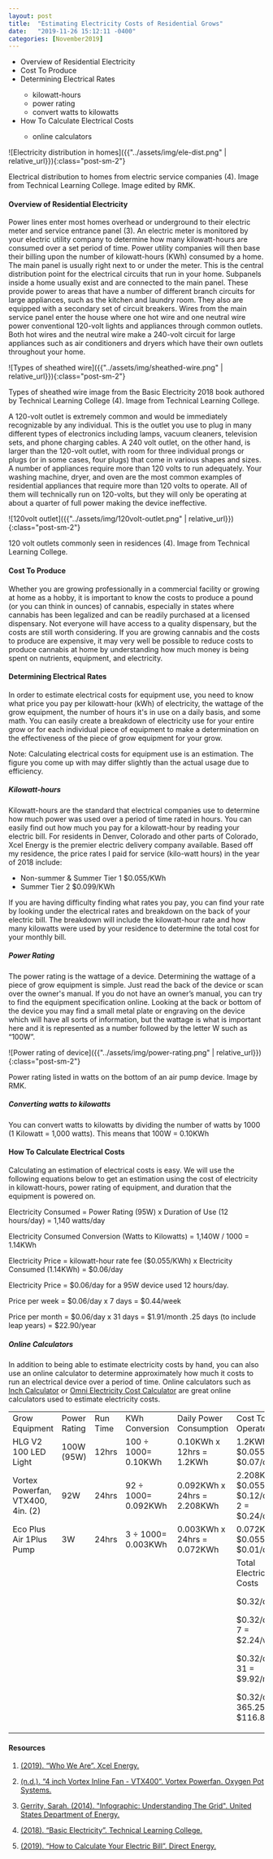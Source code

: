 ```yaml
---
layout: post
title:  "Estimating Electricity Costs of Residential Grows"
date:   "2019-11-26 15:12:11 -0400"
categories: [November2019]
---
```



<ul>
  <li>Overview of Residential Electricity</li>
  <li>Cost To Produce</li> 
  <li>Determining Electrical Rates</li>
    <ul>
        <li>kilowatt-hours</li>
        <li>power rating</li>
        <li>convert watts to kilowatts</li>
    </ul>
  <li>How To Calculate Electrical Costs</li>
    <ul>
        <li>online calculators</li>
    </ul>
</ul>


![Electricity distribution in homes]({{"../assets/img/ele-dist.png" | relative_url}}){:class="post-sm-2"}
<div class="text-center blog-caption">
Electrical distribution to homes from electric service companies (4). Image from Technical Learning College.  Image edited by RMK.
</div>

#### Overview of Residential Electricity 
Power lines enter most homes overhead or underground to their electric meter and service entrance panel (3). An electric meter is monitored by your electric utility company to determine how many kilowatt-hours are consumed over a set period of time. Power utility companies will then base their billing upon the number of kilowatt-hours (KWh) consumed by a home. The main panel is usually right next to or under the meter. This is the central distribution point for the electrical circuits that run in your home. Subpanels inside a home usually exist and are connected to the main panel. These provide power to areas that have a number of different branch circuits for large appliances, such as the kitchen and laundry room. They also are equipped with a secondary set of circuit breakers. Wires from the main service panel enter the house where one hot wire and one neutral wire power conventional 120-volt lights and appliances through common outlets. Both hot wires and the neutral wire make a 240-volt circuit for large appliances such as air conditioners and dryers which have their own outlets throughout your home. 
 
![Types of sheathed wire]({{"../assets/img/sheathed-wire.png" | relative_url}}){:class="post-sm-2"}
<div class="text-center blog-caption">
Types of sheathed wire image from the Basic Electricity 2018 book authored by Technical Learning College (4). Image from Technical Learning College.
</div>

A 120-volt outlet is extremely common and would be immediately recognizable by any individual. This is the outlet you use to plug in many different types of electronics including lamps, vacuum cleaners, television sets, and phone charging cables. A 240 volt outlet, on the other hand, is larger than the 120-volt outlet, with room for three individual prongs or plugs (or in some cases, four plugs) that come in various shapes and sizes. A number of appliances require more than 120 volts to run adequately. Your washing machine, dryer, and oven are the most common examples of residential appliances that require more than 120 volts to operate. All of them will technically run on 120-volts, but they will only be operating at about a quarter of full power making the device ineffective.  

![120volt outlet]({{"../assets/img/120volt-outlet.png" | relative_url}}){:class="post-sm-2"}
<div class="text-center blog-caption">
120 volt outlets commonly seen in residences (4). Image from Technical Learning College. 
</div>

#### Cost To Produce
Whether you are growing professionally in a commercial facility or growing at home as a hobby, it is important to know the costs to produce a pound (or you can think in ounces) of cannabis, especially in states where cannabis has been legalized and can be readily purchased at a licensed dispensary. Not everyone will have access to a quality dispensary, but the costs are still worth considering. If you are growing cannabis and the costs to produce are expensive, it may very well be possible to reduce costs to produce cannabis at home by understanding how much money is being spent on nutrients, equipment, and electricity.


#### Determining Electrical Rates 
In order to estimate electrical costs for equipment use, you need to know what price you pay per kilowatt-hour (kWh) of electricity, the wattage of the grow equipment, the number of hours it's in use on a daily basis, and some math. You can easily create a breakdown of electricity use for your entire grow or for each individual piece of equipment to make a determination on the effectiveness of the piece of grow equipment for your grow. 

<div class="text-center blog-quote">
Note: Calculating electrical costs for equipment use is an estimation. The figure you come up with may differ slightly than the actual usage due to efficiency. 
</div>

##### Kilowatt-hours
Kilowatt-hours are the standard that electrical companies use to determine how much power was used over a period of time rated in hours. You can easily find out how much you pay for a kilowatt-hour by reading your electric bill. For residents in Denver, Colorado and other parts of Colorado, Xcel Energy is the premier electric delivery company available. Based off my residence, the price rates I paid for service (kilo-watt hours) in the year of 2018 include:

* Non-summer & Summer Tier 1 $0.055/KWh
* Summer Tier 2 $0.099/KWh

If you are having difficulty finding what rates you pay, you can find your rate by looking under the electrical rates and breakdown on the back of your electric bill. The breakdown will include the kilowatt-hour rate and how many kilowatts were used by your residence to determine the total cost for your monthly bill. 

##### Power Rating
The power rating is the wattage of a device. Determining the wattage of a piece of grow equipment is simple. Just read the back of the device or scan over the owner's manual. If you do not have an owner’s manual, you can try to find the equipment specification online. Looking at the back or bottom of the device you may find a small metal plate or engraving on the device which will have all sorts of information, but the wattage is what is important here and it is represented as a number followed by the letter W such as “100W”. 

![Power rating of device]({{"../assets/img/power-rating.png" | relative_url}}){:class="post-sm-2"}
<div class="text-center blog-caption">
Power rating listed in watts on the bottom of an air pump device. Image by RMK.
</div>

##### Converting watts to kilowatts
You can convert watts to kilowatts by dividing the number of watts by 1000 (1 Kilowatt = 1,000 watts). This means that 100W = 0.10KWh

#### How To Calculate Electrical Costs
Calculating an estimation of electrical costs is easy. We will use the following equations below to get an estimation using the cost of electricity in kilowatt-hours, power rating of equipment, and duration that the equipment is powered on. 

Electricity Consumed = Power Rating (95W) x Duration of Use (12 hours/day) = 1,140 watts/day 

Electricity Consumed Conversion (Watts to Kilowatts) = 1,140W / 1000 = 1.14KWh

Electricity Price = kilowatt-hour rate fee ($0.055/KWh) x Electricity Consumed (1.14KWh) = $0.06/day

Electricity Price = $0.06/day for a 95W device used 12 hours/day. 

Price per week = $0.06/day x 7 days = $0.44/week

Price per month = $0.06/day x 31 days = $1.91/month
.25 days (to include leap years) = $22.90/year

##### Online Calculators
In addition to being able to estimate electricity costs by hand, you can also use an online calculator to determine approximately how much it costs to run an electrical device over a period of time. Online calculators such as [Inch Calculator](https://www.inchcalculator.com/electricity-cost-calculator/#idx_step_two_calculate_the_electricity_cost) or [Omni Electricity Cost Calculator](https://www.omnicalculator.com/everyday-life/electricity-cost) are great online calculators used to estimate electricity costs. 

<table>
    <tr>
        <td>Grow Equipment</td>
        <td>Power Rating</td>
        <td>Run Time</td>
        <td>KWh Conversion</td>
        <td>Daily Power Consumption</td>
        <td>Cost To Operate</td>
    </tr>
    <tr>
        <td>HLG V2 100 LED Light</td>
        <td>100W &#40;95W&#41;</td>
        <td>12hrs</td>
        <td>100 ÷ 1000= 0.10KWh</td>
        <td>0.10KWh x 12hrs = 1.2KWh</td>
        <td>1.2KWh x $0.055 = $0.07/day</td>
    </tr>
    <tr>
        <td>Vortex Powerfan, VTX400, 4in. &#40;2&#41;</td>
        <td>92W</td>
        <td>24hrs</td>
        <td>92 ÷ 1000= 0.092KWh</td>
        <td>0.092KWh x 24hrs = 2.208KWh</td>
        <td>2.208KWh x $0.055 = $0.12/day x 2 = $0.24/day</td>
    </tr>
    <tr>
        <td>Eco Plus Air 1Plus Pump</td>
        <td>3W</td>
        <td>24hrs</td>
        <td>3 ÷ 1000= 0.003KWh</td>
        <td>0.003KWh x 24hrs = 0.072KWh</td>
        <td>0.072KWh x $0.055 = $0.01/day</td>
    </tr>
    <tr>
        <td></td>
        <td></td>
        <td></td>
        <td></td>
        <td></td>
        <td>
Total Electrical Costs 

$0.32/day

$0.32/day x 7 = $2.24/week

$0.32/day x 31 = $9.92/month

$0.32/day x 365.25 = $116.88/year
</td>
    </tr>
</table>


#### Resources
1. <a href="https://www.xcelenergy.com/company/corporate_responsibility_report/who_we_are">(2019). “Who We Are”. Xcel Energy.
</a>

2. <a href="http://www.oxygenpotsystems.com/shop/uncategorized/vortex-4-inch-powerfan-172-cfm/">(n.d.). “4 inch Vortex Inline Fan - VTX400”. Vortex Powerfan. Oxygen Pot Systems.
</a>

3. <a href="https://www.energy.gov/articles/infographic-understanding-grid">Gerrity, Sarah. (2014). "Infographic: Understanding The Grid". United States Department of Energy.
</a>

4. <a href="https://www.abctlc.com/downloads/courses/BasicElectricity.pdf">(2018). “Basic Electricity”. Technical Learning College. 
</a>

5. <a href="https://www.directenergy.com/learning-center/energy-choice/how-to-calculate-electric-bill">(2019). “How to Calculate Your Electric Bill”. Direct Energy. </a>

